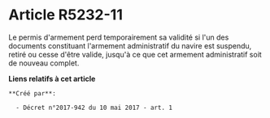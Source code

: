 # Article R5232-11

Le permis d'armement perd temporairement sa validité si l'un des documents constituant l'armement administratif du navire est
suspendu, retiré ou cesse d'être valide, jusqu'à ce que cet armement administratif soit de nouveau complet.

**Liens relatifs à cet article**

	**Créé par**:

	  - Décret n°2017-942 du 10 mai 2017 - art. 1
